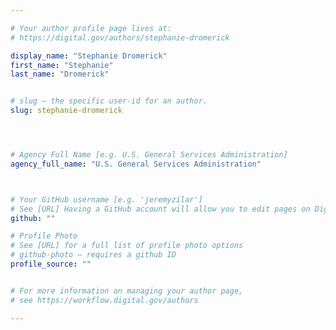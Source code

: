 ```yaml
---

# Your author profile page lives at:
# https://digital.gov/authors/stephanie-dromerick

display_name: "Stephanie Dromerick"
first_name: "Stephanie"
last_name: "Dromerick"


# slug — the specific user-id for an author.
slug: stephanie-dromerick




# Agency Full Name [e.g. U.S. General Services Administration]
agency_full_name: "U.S. General Services Administration"



# Your GitHub username [e.g. 'jeremyzilar']
# See [URL] Having a GitHub account will allow you to edit pages on DigitalGov. The image used in your GitHub account can also be used to populate your digital.gov profile photo.
github: ""

# Profile Photo
# See [URL] for a full list of profile photo options
# github-photo — requires a github ID
profile_source: ""


# For more information on managing your author page,
# see https://workflow.digital.gov/authors

---
```

